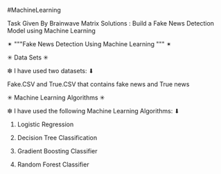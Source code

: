 #MachineLearning

Task Given By Brainwave Matrix Solutions : Build a Fake News Detection Model using Machine Learning 

✴ """Fake News Detection Using Machine Learning """ ✴

✳  Data Sets ✳ 

❇ I have used two datasets: ⬇ 

Fake.CSV and True.CSV that contains fake news and True news



✳ Machine Learning Algorithms ✳ 

❇ I have used  the following Machine Learning Algorithms: ⬇ 

1) Logistic Regression

2) Decision Tree Classification

3) Gradient Boosting Classifier

4) Random Forest Classifier

